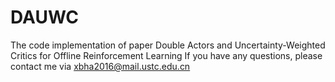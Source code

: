 # DAUWC
The code implementation of paper Double Actors and Uncertainty-Weighted Critics for Offline Reinforcement Learning
If you have any questions, please contact me via xbha2016@mail.ustc.edu.cn
